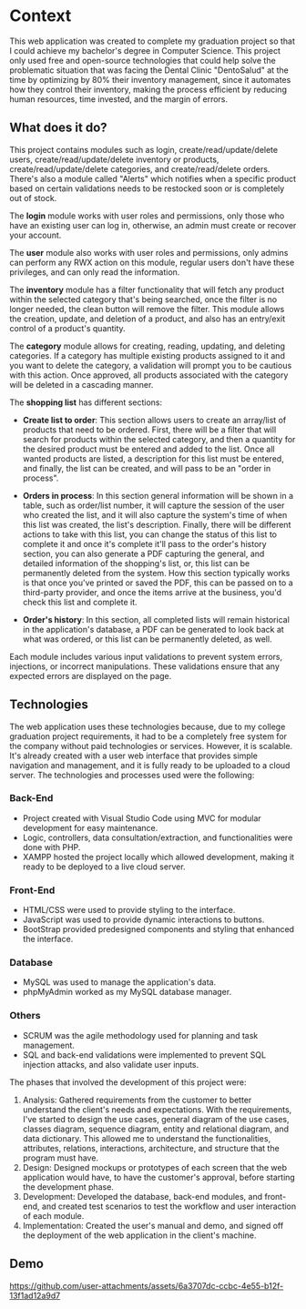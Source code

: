 # Context
This web application was created to complete my graduation project so that I could achieve my bachelor's degree in Computer Science. This project only used free and open-source technologies that could help solve the problematic situation that was facing the Dental Clinic "DentoSalud" at the time by optimizing by 80% their inventory management, since it automates how they control their inventory, making the process efficient by reducing human resources, time invested, and the margin of errors. 

## What does it do?

This project contains modules such as login, create/read/update/delete users, create/read/update/delete inventory or products, create/read/update/delete categories, and create/read/delete orders. There's also a module called "Alerts" which notifies when a specific product based on certain validations needs to be restocked soon or is completely out of stock.

The **login** module works with user roles and permissions, only those who have an existing user can log in, otherwise, an admin must create or recover your account.

The **user** module also works with user roles and permissions, only admins can perform any RWX action on this module, regular users don't have these privileges, and can only read the information.

The **inventory** module has a filter functionality that will fetch any product within the selected category that's being searched, once the filter is no longer needed, the clean button will remove the filter. This module allows the creation, update, and deletion of a product, and also has an entry/exit control of a product's quantity.

The **category** module allows for creating, reading, updating, and deleting categories. If a category has multiple existing products assigned to it and you want to delete the category, a validation will prompt you to be cautious with this action. Once approved, all products associated with the category will be deleted in a cascading manner.

The **shopping list** has different sections:
  - **Create list to order**: This section allows users to create an array/list of products that need to be ordered. First, there will be a filter that will search for products within the selected category, and then a quantity for the desired product must be entered and added to the list. Once all wanted products are listed, a description for this list must be entered, and finally, the list can be created, and will pass to be an "order in process".
    
  - **Orders in process**: In this section general information will be shown in a table, such as order/list number, it will capture the session of the user who created the list, and it will also capture the system's time of when this list was created, the list's description. Finally, there will be different actions to take with this list, you can change the status of this list to complete it and once it's complete it'll pass to the order's history section, you can also generate a PDF capturing the general, and detailed information of the shopping's list, or, this list can be permanently deleted from the system. How this section typically works is that once you've printed or saved the PDF, this can be passed on to a third-party provider, and once the items arrive at the business, you'd check this list and complete it.
    
  - **Order's history**: In this section, all completed lists will remain historical in the application's database, a PDF can be generated to look back at what was ordered, or this list can be permanently deleted, as well.

Each module includes various input validations to prevent system errors, injections, or incorrect manipulations. These validations ensure that any expected errors are displayed on the page.

## Technologies

The web application uses these technologies because, due to my college graduation project requirements, it had to be a completely free system for the company without paid technologies or services. However, it is scalable. It's already created with a user web interface that provides simple navigation and management, and it is fully ready to be uploaded to a cloud server. The technologies and processes used were the following:

### Back-End
  - Project created with Visual Studio Code using MVC for modular development for easy maintenance.
  - Logic, controllers, data consultation/extraction, and functionalities were done with PHP.
  - XAMPP hosted the project locally which allowed development, making it ready to be deployed to a live cloud server.

### Front-End 
  - HTML/CSS were used to provide styling to the interface.
  - JavaScript was used to provide dynamic interactions to buttons.
  - BootStrap provided predesigned components and styling that enhanced the interface.

### Database
  - MySQL was used to manage the application's data.
  - phpMyAdmin worked as my MySQL database manager.

### Others
  - SCRUM was the agile methodology used for planning and task management.
  - SQL and back-end validations were implemented to prevent SQL injection attacks, and also validate user inputs.

The phases that involved the development of this project were:
1. Analysis: Gathered requirements from the customer to better understand the client's needs and expectations. With the requirements, I've started to design the use cases, general diagram of the use cases, classes diagram, sequence diagram, entity and relational diagram, and data dictionary. This allowed me to understand the functionalities, attributes, relations, interactions, architecture, and structure that the program must have.
2. Design: Designed mockups or prototypes of each screen that the web application would have, to have the customer's approval, before starting the development phase.
3. Development: Developed the database, back-end modules, and front-end, and created test scenarios to test the workflow and user interaction of each module. 
4. Implementation: Created the user's manual and demo, and signed off the deployment of the web application in the client's machine.

## Demo

https://github.com/user-attachments/assets/6a3707dc-ccbc-4e55-b12f-13f1ad12a9d7




